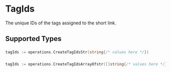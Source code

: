 # TagIds

The unique IDs of the tags assigned to the short link.


## Supported Types

### 

```go
tagIds := operations.CreateTagIdsStr(string{/* values here */})
```

### 

```go
tagIds := operations.CreateTagIdsArrayOfstr([]string{/* values here */})
```

